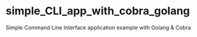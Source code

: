 # simple_CLI_app_with_cobra_golang
Simple Command Line Interface application example with Golang &amp; Cobra
